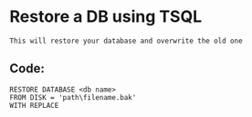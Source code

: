 # Restore a DB using TSQL

    This will restore your database and overwrite the old one
    
## Code:

    RESTORE DATABASE <db name>
    FROM DISK = 'path\filename.bak'
    WITH REPLACE